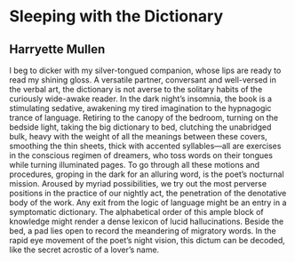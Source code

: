 # Sleeping with the Dictionary
## Harryette Mullen
I beg to dicker with my silver-tongued companion, whose lips are ready to read
my shining gloss. A versatile partner, conversant and well-versed in the
verbal art, the dictionary is not averse to the solitary habits of the
curiously wide-awake reader. In the dark night’s insomnia, the book is a
stimulating sedative, awakening my tired imagination to the hypnagogic trance
of language. Retiring to the canopy of the bedroom, turning on the bedside
light, taking the big dictionary to bed, clutching the unabridged bulk, heavy
with the weight of all the meanings between these covers, smoothing the thin
sheets, thick with accented syllables—all are exercises in the conscious
regimen of dreamers, who toss words on their tongues while turning illuminated
pages. To go through all these motions and procedures, groping in the dark for
an alluring word, is the poet’s nocturnal mission. Aroused by myriad
possibilities, we try out the most perverse positions in the practice of our
nightly act, the penetration of the denotative body of the work. Any exit from
the logic of language might be an entry in a symptomatic dictionary. The
alphabetical order of this ample block of knowledge might render a dense
lexicon of lucid hallucinations. Beside the bed, a pad lies open to record the
meandering of migratory words. In the rapid eye movement of the poet’s night
vision, this dictum can be decoded, like the secret acrostic of a lover’s
name.